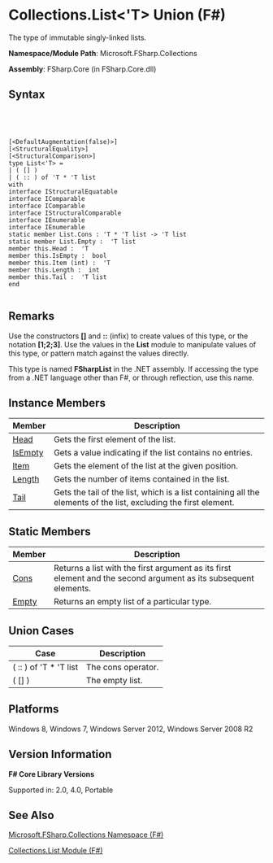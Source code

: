 # Collections.List<'T> Union (F#)

The type of immutable singly-linked lists.

**Namespace/Module Path**: Microsoft.FSharp.Collections

**Assembly**: FSharp.Core (in FSharp.Core.dll)


## Syntax



```




[<DefaultAugmentation(false)>]
[<StructuralEquality>]
[<StructuralComparison>]
type List<'T> =
| ( [] )
| ( :: ) of 'T * 'T list
with
interface IStructuralEquatable
interface IComparable
interface IComparable
interface IStructuralComparable
interface IEnumerable
interface IEnumerable
static member List.Cons : 'T * 'T list -> 'T list
static member List.Empty :  'T list
member this.Head :  'T
member this.IsEmpty :  bool
member this.Item (int) :  'T
member this.Length :  int
member this.Tail :  'T list
end


```





## Remarks
Use the constructors **[]** and **::** (infix) to create values of this type, or the notation **[1;2;3]**. Use the values in the **List** module to manipulate values of this type, or pattern match against the values directly.

This type is named **FSharpList** in the .NET assembly. If accessing the type from a .NET language other than F#, or through reflection, use this name.


## Instance Members


|Member|Description|
|------|-----------|
|[Head](http://msdn.microsoft.com/en-us/library/5f9414fd-6bdb-470a-8b72-40016db30740)|Gets the first element of the list.|
|[IsEmpty](http://msdn.microsoft.com/en-us/library/3ba087b2-2fc2-406d-b10a-cff6a19322da)|Gets a value indicating if the list contains no entries.|
|[Item](http://msdn.microsoft.com/en-us/library/bdb2553a-0e54-4ff8-baed-ab1aac8f5dae)|Gets the element of the list at the given position.|
|[Length](http://msdn.microsoft.com/en-us/library/25f715c8-9daa-4c4d-a6c7-26772f9dab4d)|Gets the number of items contained in the list.|
|[Tail](http://msdn.microsoft.com/en-us/library/2a6f8eb9-dc32-41aa-8b62-2baffaface91)|Gets the tail of the list, which is a list containing all the elements of the list, excluding the first element.|

## Static Members


|Member|Description|
|------|-----------|
|[Cons](http://msdn.microsoft.com/en-us/library/73ae40fd-3f79-4437-b2c5-5b1570e73713)|Returns a list with the first argument as its first element and the second argument as its subsequent elements.|
|[Empty](http://msdn.microsoft.com/en-us/library/44406ecb-1918-4d32-b32a-ca1f69840386)|Returns an empty list of a particular type.|

## Union Cases


|Case|Description|
|----|-----------|
|( :: ) of 'T &#42; 'T list|The cons operator.|
|( [] )|The empty list.|

## Platforms
Windows 8, Windows 7, Windows Server 2012, Windows Server 2008 R2


## Version Information
**F# Core Library Versions**

Supported in: 2.0, 4.0, Portable




## See Also
[Microsoft.FSharp.Collections Namespace &#40;F&#35;&#41;](Microsoft.FSharp.Collections-Namespace-%5BFSharp%5D.md)

[Collections.List Module &#40;F&#35;&#41;](Collections.List-Module-%5BFSharp%5D.md)

